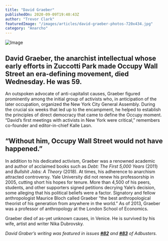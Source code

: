 ```yaml
---
title: "David Graeber"
publishedOn: 2020-09-09T19:40:43Z
author: "Trevor Clark"
featuredImage: "/images/articles/david-graeber-photos-720x434.jpg"
category: "Anarcho"
---
```


![Image](/images/articles/david-graeber-photos-720x434.jpg)
## David Graeber, the anarchist intellectual whose early efforts in Zuccotti Park made Occupy Wall Street an era-defining movement, died Wednesday. He was 59.

An outspoken advocate of anti-capitalist causes, Graeber figured prominently among the initial group of activists who, in anticipation of the later occupation, organized the New York City General Assembly. During the crucial six weeks that led up to the encampment, he helped to establish the principles of direct democracy that came to define the Occupy moment. “David’s first meetings with activists in New York were critical,” remembers co-founder and editor-in-chief Kalle Lasn.

## **“Without him, Occupy Wall Street would not have happened.”**

In addition to his dedicated activism, Graeber was a renowned academic and author of acclaimed books such as *Debt: The First 5,000 Years* (2011) and *Bullshit Jobs: A Theory* (2018). At times, his adherence to anarchism attracted controversy. Yale University did not renew his professorship in 2005, cutting short his hopes for tenure. More than 4,500 of his peers, students, and other supporters signed petitions decrying Yale’s decision, some alleging that his political beliefs were a factor. Signatory and fellow anthropologist Maurice Bloch called Graeber “the best anthropological theorist of his generation from anywhere in the world.” As of 2013, Graeber was a professor of anthropology at the London School of Economics.

Graeber died of as-yet unknown causes, in Venice. He is survived by his wife, artist and writer Nika Dubrovsky.

*David Graber’s writing was featured in issues *[***#82***](https://subscribe.adbusters.org/collections/back-issues/products/ab82)* and *[***#83***](https://subscribe.adbusters.org/collections/back-issues/products/ab83)* of *Adbusters*.*
